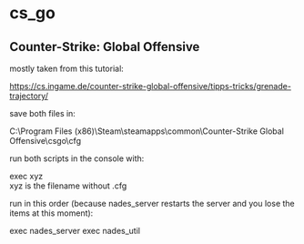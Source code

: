 # cs_go
## Counter-Strike: Global Offensive

mostly taken from this tutorial:

https://cs.ingame.de/counter-strike-global-offensive/tipps-tricks/grenade-trajectory/

save both files in:

C:\Program Files (x86)\Steam\steamapps\common\Counter-Strike Global Offensive\csgo\cfg

run both scripts in the console with:

exec xyz  
xyz is the filename without .cfg

run in this order (because nades_server restarts the server and you lose the items at this moment):

exec nades_server
exec nades_util


